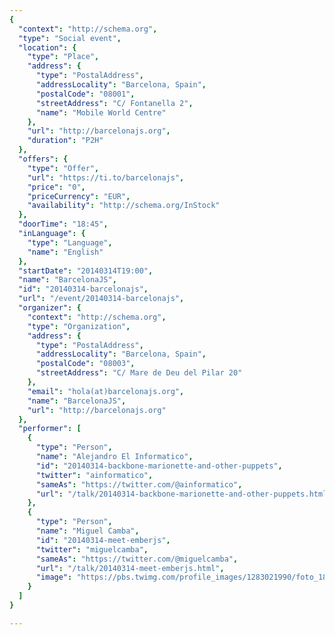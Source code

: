 ```yaml
---
{
  "context": "http://schema.org",
  "type": "Social event",
  "location": {
    "type": "Place",
    "address": {
      "type": "PostalAddress",
      "addressLocality": "Barcelona, Spain",
      "postalCode": "08001",
      "streetAddress": "C/ Fontanella 2",
      "name": "Mobile World Centre"
    },
    "url": "http://barcelonajs.org",
    "duration": "P2H"
  },
  "offers": {
    "type": "Offer",
    "url": "https://ti.to/barcelonajs",
    "price": "0",
    "priceCurrency": "EUR",
    "availability": "http://schema.org/InStock"
  },
  "doorTime": "18:45",
  "inLanguage": {
    "type": "Language",
    "name": "English"
  },
  "startDate": "20140314T19:00",
  "name": "BarcelonaJS",
  "id": "20140314-barcelonajs",
  "url": "/event/20140314-barcelonajs",
  "organizer": {
    "context": "http://schema.org",
    "type": "Organization",
    "address": {
      "type": "PostalAddress",
      "addressLocality": "Barcelona, Spain",
      "postalCode": "08003",
      "streetAddress": "C/ Mare de Deu del Pilar 20"
    },
    "email": "hola(at)barcelonajs.org",
    "name": "BarcelonaJS",
    "url": "http://barcelonajs.org"
  },
  "performer": [
    {
      "type": "Person",
      "name": "Alejandro El Informatico",
      "id": "20140314-backbone-marionette-and-other-puppets",
      "twitter": "ainformatico",
      "sameAs": "https://twitter.com/@ainformatico",
      "url": "/talk/20140314-backbone-marionette-and-other-puppets.html"
    },
    {
      "type": "Person",
      "name": "Miguel Camba",
      "id": "20140314-meet-emberjs",
      "twitter": "miguelcamba",
      "sameAs": "https://twitter.com/@miguelcamba",
      "url": "/talk/20140314-meet-emberjs.html",
      "image": "https://pbs.twimg.com/profile_images/1283021990/foto_180.jpg"
    }
  ]
}

---
```

